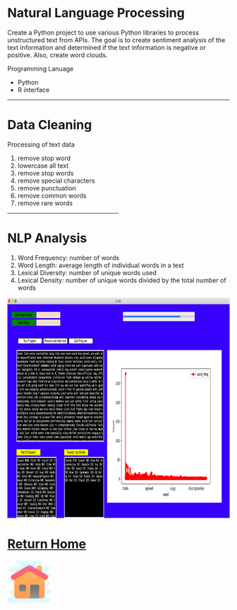 # Natural Language Processing


<p>Create a Python project to use various Python libraries to process unstructured text from APIs.  The goal is to create sentiment analysis of the text information and determined if the text information is negative or positive. Also, create word clouds. </p>


<p color="blue"> Programming Lanuage</p>
 
 <ul>
  <li>Python</li>
  <li>R interface</li> 
 </ul>
   
<hr>

<H1> Data Cleaning</H1>

<P>Processing of text data </P>

  <ol>
 
  <LI>remove stop word</li>
  <LI>lowercase all text</li>
  <LI>remove stop words</li>
  <LI>remove special characters</li>
  <LI>remove punctuation</li>
  <LI>remove common words</li>
   <LI>remove rare words</li>
   </ol> 


<hr style="width:50%;text-align:left;margin-left:0">
<H1>   NLP Analysis </H1>

 <ol> 
 <li>Word Frequency: number of words 
 <li>Word Length: average length of individual words in a text
 <li>Lexical Diversity: number of unique words used 
 <li>Lexical Density:  number of unique words divided by the total number of words

</ol>

<img src="../images/NLP_GUI2.png" alt="Simply Easy Learning" width="900"
height="500">
 


<H1><a href="https:/clarkec77.github.io">Return Home</a></H1>

  <img border="0" alt="W3Schools" src="../images/Home.png" width="100" height="100">



